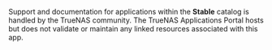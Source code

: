 &NewLine;

Support and documentation for applications within the **Stable** catalog is handled by the TrueNAS community.
The TrueNAS Applications Portal hosts but does not validate or maintain any linked resources associated with this app.
